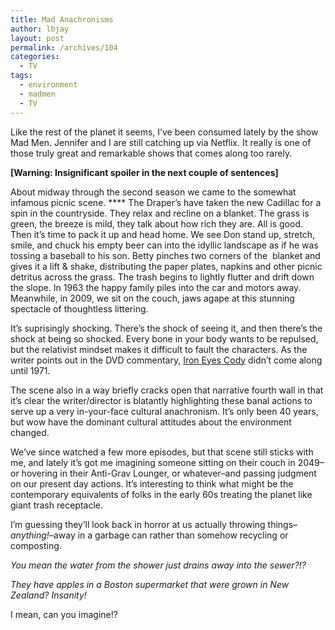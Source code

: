 ```yaml
---
title: Mad Anachronisms
author: lbjay
layout: post
permalink: /archives/104
categories:
  - TV
tags:
  - environment
  - madmen
  - TV
---
```

<abbr class="unapi-id" title=""><!-- &nbsp; --></abbr> 

Like the rest of the planet it seems, I&#8217;ve been consumed lately by the show Mad Men. Jennifer and I are still catching up via Netflix. It really is one of those truly great and remarkable shows that comes along too rarely.

**[Warning: Insignificant spoiler in the next couple of sentences]**

About midway through the second season we came to the somewhat infamous picnic scene. **** The Draper&#8217;s have taken the new Cadillac for a spin in the countryside. They relax and recline on a blanket. The grass is green, the breeze is mild, they talk about how rich they are. All is good. Then it&#8217;s time to pack it up and head home. We see Don stand up, stretch, smile, and chuck his empty beer can into the idyllic landscape as if he was tossing a baseball to his son. Betty pinches two corners of the  blanket and gives it a lift & shake, distributing the paper plates, napkins and other picnic detritus across the grass. The trash begins to lightly flutter and drift down the slope. In 1963 the happy family piles into the car and motors away. Meanwhile, in 2009, we sit on the couch, jaws agape at this stunning spectacle of thoughtless littering.

It&#8217;s suprisingly shocking. There&#8217;s the shock of seeing it, and then there&#8217;s the shock at being so shocked. Every bone in your body wants to be repulsed, but the relativist mindset makes it difficult to fault the characters. As the writer points out in the DVD commentary, [Iron Eyes Cody][1] didn&#8217;t come along until 1971.

The scene also in a way briefly cracks open that narrative fourth wall in that it&#8217;s clear the writer/director is blatantly highlighting these banal actions to serve up a very in-your-face cultural anachronism. It&#8217;s only been 40 years, but wow have the dominant cultural attitudes about the environment changed.

We&#8217;ve since watched a few more episodes, but that scene still sticks with me, and lately it&#8217;s got me imagining someone sitting on their couch in 2049&#8211;or hovering in their Anti-Grav Lounger, or whatever&#8211;and passing judgment on our present day actions. It&#8217;s interesting to think what might be the contemporary equivalents of folks in the early 60s treating the planet like giant trash receptacle.

I&#8217;m guessing they&#8217;ll look back in horror at us actually throwing things&#8211;*anything!*&#8211;away in a garbage can rather than somehow recycling or composting.

*You mean the water from the shower just drains away into the sewer?!?*

*They have apples in a Boston supermarket that were grown in New Zealand? Insanity!*

I mean, can you imagine!?

 [1]: http://en.wikipedia.org/wiki/Keep_America_Beautiful